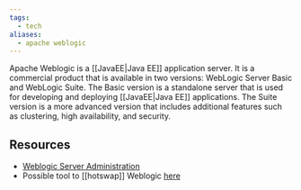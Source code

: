 ```yaml
---
tags:
  - tech
aliases:
  - apache weblogic
---
```


Apache Weblogic is a [[JavaEE|Java EE]] application server.
It is a commercial product that is available in two versions: WebLogic Server Basic and WebLogic Suite. 
The Basic version is a standalone server that is used for developing and deploying [[JavaEE|Java EE]] applications. 
The Suite version is a more advanced version that includes additional features such as clustering, high availability, and security.

## Resources

- [Weblogic Server Administration](https://www.youtube.com/playlist?list=PLRt-r4QiDOMfzsw2vchVr9xpcqq5gZt-1)
- Possible tool to [[hotswap]] Weblogic [here](https://github.com/HotswapProjects/HotswapAgent)
